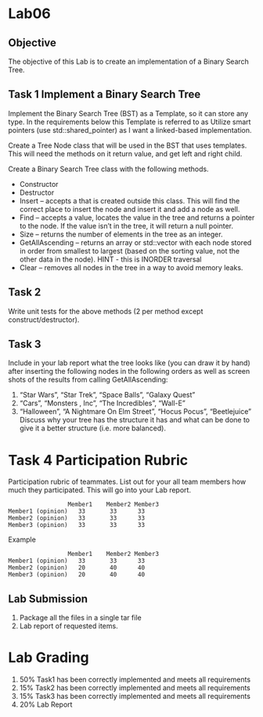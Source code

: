 # Lab06

## Objective
The objective of this Lab is to create an implementation of a Binary Search Tree.

## Task 1  Implement a Binary Search Tree

Implement the Binary Search Tree (BST) as a Template, so it can store any type.  In the requirements below this Template is referred to as <ITEM>
Utilize smart pointers (use std::shared_pointer) as I want a linked-based implementation.

Create a Tree Node class that will be used in the BST that uses templates.  This will need the methods on it return value, and get left and right child.

Create a Binary Search Tree class with the following methods.

*  Constructor
*  Destructor
*  Insert – accepts a <ITEM> that is created outside this class.  This will find the correct place to insert the node and insert it and add a node as well.
*  Find – accepts a value, locates the value in the tree and returns a pointer to the node.  If the value isn’t in the tree, it will return a null pointer.
*  Size – returns the number of elements in the tree as an integer.
*  GetAllAscending – returns an array or std::vector with each node stored in order from smallest to largest (based on the sorting value, not the other data in the node).  HINT - this is INORDER traversal
*  Clear – removes all nodes in the tree in a way to avoid memory leaks.

## Task 2

Write unit tests for the above methods (2 per method except construct/destructor).  

## Task 3
Include in your lab report what the tree looks like (you can draw it by hand) after inserting the following nodes in the following orders as well as screen shots of the results from calling GetAllAscending:
1.	“Star Wars”, “Star Trek”, “Space Balls”, “Galaxy Quest”
1.	“Cars”, “Monsters , Inc”, “The Incredibles”, “Wall-E”
1.	“Halloween”, “A Nightmare On Elm Street”, “Hocus Pocus”, “Beetlejuice”
Discuss why your tree has the structure it has and what can be done to give it a better structure (i.e. more balanced).

# Task 4 Participation Rubric


Participation rubric of teammates.  List out for your all team members how much they participated.  This will go into your Lab report.
```
	             Member1	Member2	Member3
Member1 (opinion)	33	     33	     33
Member2 (opinion)	33	     33	     33
Member3 (opinion)	33	     33	     33
```			
			
Example 			
```
	             Member1	Member2	Member3
Member1 (opinion)	33	     33	     33
Member2 (opinion)	20	     40	     40
Member3 (opinion)	20	     40	     40
```

## Lab Submission

1. Package all the files in a single tar file 
1. Lab report of requested items.

# Lab Grading
1. 50% Task1 has been correctly implemented and meets all requirements
1. 15% Task2 has been correctly implemented and meets all requirements
1. 15% Task3 has been correctly implemented and meets all requirements
3. 20% Lab Report


